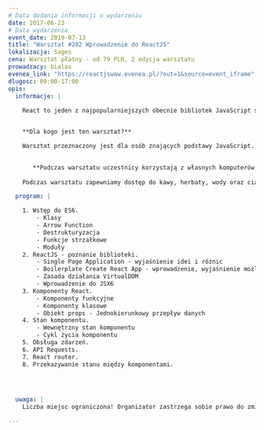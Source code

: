 ```yaml
---
# Data dodania informacji o wydarzeniu
date: 2017-06-23
# Data wydarzenia
event_date: 2019-07-13
title: "Warsztat #282 Wprowadzenie do ReactJS"
lokalizacja: Sages
cena: Warsztat płatny - od 79 PLN, 2 edycja warsztatu
prowadzacy: bialas
evenea_link: "https://reactjswaw.evenea.pl/?out=1&source=event_iframe"
dlugosc: 09:00-17:00
opis:
  informacje: |
    
    React to jeden z najpopularniejszych obecnie bibliotek JavaScript stworzona przez Facebook’a w celu tworzenia dynamicznych interfejsów użytkownika. React oparty o ideę tworzenia aplikacji z mniejszych komponentów okazuje się też świetnym narzędziem do pracy również nad mniejszymi aplikacjami czyniąc je prostymi w testowaniu, rozwijaniu i późniejszym utrzymaniu. Podczas warsztatów stworzymy prostą aplikację SPA, służącą do przeglądania bazy filmów.


    **Dla kogo jest ten warsztat?**

    Warsztat przeznaczony jest dla osób znających podstawy JavaScript.
 

       **Podczas warsztatu uczestnicy korzystają z własnych komputerów.**
    
    Podczas warsztatu zapewniamy dostęp do kawy, herbaty, wody oraz ciastek. W porze obiadowej zapewniamy pizzę w wersji mięsnej lub wegatariańskiej.

  program: |

    1. Wstęp do ES6.
        - Klasy
        - Arrow Function
        - Destrukturyzacja
        - Funkcje strzałkowe
        - Moduły
    2. ReactJS - poznanie biblioteki.
        - Single Page Application - wyjaśnienie idei i różnic
        - Boilerplate Create React App - wprowadzenie, wyjaśnienie możliwości
        - Zasada działania VirtualDOM
        - Wprowadzenie do JSX6
    3. Komponenty React.
        - Komponenty funkcyjne
        - Komponenty klasowe
        - Obiekt props - Jednokierunkowy przepływ danych
    4. Stan komponentu.
        - Wewnętrzny stan komponentu
        - Cykl życia komponentu
    5. Obsługa zdarzeń.
    6. API Requests.
    7. React router.
    8. Przekazywanie stanu między komponentami.


    

  uwaga: |
    Liczba miejsc ograniczona! Organizator zastrzega sobie prawo do zmiany lokalizacji wydarzenia oraz jego odwołania w przypadku niezgłoszenia się minimalnej liczby uczestników.

---
```

